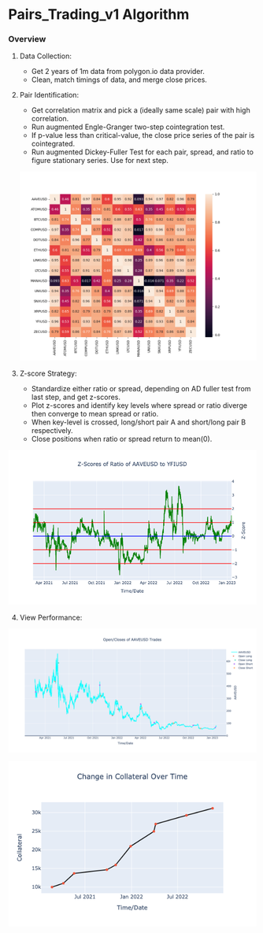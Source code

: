 # Pairs_Trading_v1 Algorithm

### Overview

1. Data Collection:
   - Get 2 years of 1m data from polygon.io data provider.
   - Clean, match timings of data, and merge close prices.
   
  2. Pair Identification:
     - Get correlation matrix and pick a (ideally same scale) pair with high correlation.
     - Run augmented Engle-Granger two-step cointegration test.
     - If p-value less than critical-value, the close price series of the pair is cointegrated.
     - Run augmented Dickey-Fuller Test for each pair, spread, and ratio to figure stationary series. Use for next step.
     <p align="center">
     <img src = 'https://github.com/Jim2E/pairs_trading_v1/blob/main/plots_ouput/correlation_heatmap_output.png' width = "580" background-color: 'white'>
     </p>
  3. Z-score Strategy:
      - Standardize either ratio or spread, depending on AD fuller test from last step, and get z-scores.
      - Plot z-scores and identify key levels where spread or ratio diverge then converge to mean spread or ratio.
      - When key-level is crossed, long/short pair A and short/long pair B respectively.
      - Close positions when ratio or spread return to mean(0).
      
  <p align="center">
  <img src = 'https://github.com/Jim2E/pairs_trading_v1/blob/main/plots_ouput/ratio_z_scores.png' width = "580">
  </p>
  
  4. View Performance:
     
<p align="center">
  <img src = 'https://github.com/Jim2E/pairs_trading_v1/blob/main/plots_ouput/Open_Closes_of_AAVEUSD_Trades.png' width = "580">
</p>
<p align="center">
  <img src = 'https://github.com/Jim2E/pairs_trading_v1/blob/main/plots_ouput/collateral_over_time.png' width = "580">
</p>
